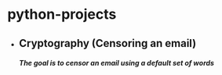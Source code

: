 # python-projects

* ## Cryptography (Censoring an email)
  ##### The goal is to censor an email using a default set of words
